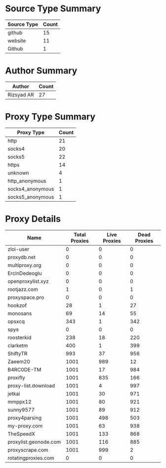 # Source Type Summary

| Source Type | Count |
|-------------|-------|
| github | 15 |
| website | 11 |
| Github | 1 |


# Author Summary

| Author | Count |
|--------|-------|
| Rizsyad AR | 27 |


# Proxy Type Summary

| Proxy Type | Count |
|------------|-------|
| http | 21 |
| socks4 | 20 |
| socks5 | 22 |
| https | 14 |
| unknown | 4 |
| http_anonymous | 1 |
| socks4_anonymous | 1 |
| socks5_anonymous | 1 |


# Proxy Details

| Name | Total Proxies | Live Proxies | Dead Proxies |
|------|---------------|--------------|---------------|
| zloi-user | 0 | 0 | 0 |
| proxydb.net | 0 | 0 | 0 |
| multiproxy.org | 0 | 0 | 0 |
| ErcinDedeoglu | 0 | 0 | 0 |
| openproxylist.xyz | 0 | 0 | 0 |
| rootjazz.com | 1 | 0 | 1 |
| proxyspace.pro | 0 | 0 | 0 |
| hookzof | 28 | 1 | 27 |
| monosans | 69 | 14 | 55 |
| opsxcq | 343 | 1 | 342 |
| spys | 0 | 0 | 0 |
| roosterkid | 238 | 18 | 220 |
| clarketm | 400 | 1 | 399 |
| ShiftyTR | 993 | 37 | 956 |
| Zaeem20 | 1001 | 989 | 12 |
| B4RC0DE-TM | 1001 | 17 | 984 |
| proxifly | 1001 | 835 | 166 |
| proxy-list.download | 1001 | 4 | 997 |
| jetkai | 1001 | 30 | 971 |
| mmppx12 | 1001 | 80 | 921 |
| sunny9577 | 1001 | 89 | 912 |
| proxy4parsing | 1001 | 498 | 503 |
| my-proxy.com | 1001 | 63 | 938 |
| TheSpeedX | 1001 | 133 | 868 |
| proxylist.geonode.com | 1001 | 116 | 885 |
| proxyscrape.com | 1001 | 999 | 2 |
| rotatingproxies.com | 0 | 0 | 0 |
